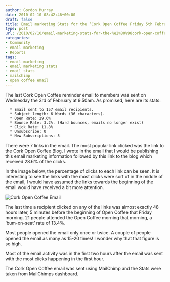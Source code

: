 ```yaml
---
author: Gordon Murray
date: 2010-02-10 08:42:46+00:00
draft: false
title: Email marketing Stats for the ‘Cork Open Coffee Friday 5th February’ email
type: post
url: /2010/02/10/email-marketing-stats-for-the-%e2%80%98cork-open-coffee-friday-5th-february%e2%80%99-email/
categories:
- Community
- email marketing
- Reports
tags:
- email marketing
- email marketing stats
- email stats
- mailchimp
- open coffee email
---
```


The last Cork Open Coffee reminder email to members was sent on Wednesday the 3rd of February at 9.50am. As promised, here are its stats:



	  * Email sent to 157 email recipients.
	  * Subject length: 6 Words (36 characters).
	  * Open Rate: 29.6%
	  * Bounce Rate: 3.2%. (Hard bounces, emails no longer exist)
	  * Click Rate: 11.8%
	  * Unsubscribe: 0
	  * New Subscriptions: 5

There were 7 links in the email. The most popular link clicked was the link to the Cork Open Coffee Blog. I wrote in the email that I would be publishing this email marketing information followed by this link to the blog which received 28.6% of the clicks.

In the image below, the percentage of clicks to each link can be seen. It is interesting to see the links with the most clicks were sort of in the middle of the email, I would have assumed the links towards the beginning of the email would have received a bit more attention.


![Cork Open Coffee Email](/wp-content/uploads/2010/02/cork_open_coffee_email.gif)




The last time a recipient clicked on any of the links was almost exactly 48 hours later, 5 minutes before the beginning of Open Coffee that Friday morning. 21 people attended the Open Coffee morning that morning, a ‘bum-on-seat’ rate of 13.4%.

Most people opened the email only once or twice. A couple of people opened the email as many as 15-20 times! I wonder why that that figure is so high.

Most of the email activity was in the first two hours after the email was sent with the most clicks happening in the first hour.

The Cork Open Coffee email was sent using MailChimp and the Stats were taken from MailChimps dashboard.
